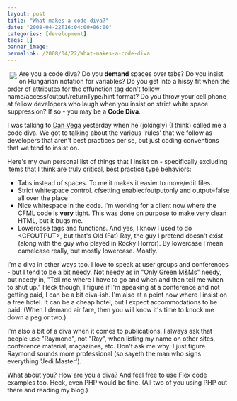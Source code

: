 ```yaml
---
layout: post
title: "What makes a code diva?"
date: "2008-04-22T16:04:00+06:00"
categories: [development]
tags: []
banner_image: 
permalink: /2008/04/22/What-makes-a-code-diva
---
```


<img src="https://static.raymondcamden.com/images/cfjedi//rockingray2.gif" align="left" hspace="5" vspace="5"> 

Are you a code diva? Do you <b>demand</b> spaces over tabs? Do you insist on Hungarian notation for variables? Do you get into a hissy fit when the order of attributes for the cffunction tag don't follow name/access/output/returnType/hint format? Do you throw your cell phone at fellow developers who laugh when you insist on strict white space suppression? If so - you may be a <b>Code Diva</b>. 

I was talking to <a href="http://www.danvega.org/blog/index.cfm">Dan Vega</a> yesterday when he (jokingly) (I think) called me a code diva. We got to talking about the various 'rules' that we follow as developers that aren't best practices per se, but just coding conventions that we tend to insist on. 

Here's my own personal list of things that I insist on - specifically excluding items that I think are truly critical, best practice type behaviors:

<ul>
<li>Tabs instead of spaces. To me it makes it easier to move/edit files.
<li>Strict whitespace control. cfsetting enablecfoutputonly and output=false all over the place
<li>Nice whitespace in the code. I'm working for a client now where the CFML code is <b>very</b> tight. This was done on purpose to make very clean HTML, but it bugs me.
<li>Lowercase tags and functions. And yes, I know I used to do &lt;CFOUTPUT&gt;, but that's Old (Fat) Ray, the guy I pretend doesn't exist (along with the guy who played in Rocky Horror). By lowercase I mean camelcase really, but mostly lowercase. Mostly.
</ul>

I'm a diva in other ways too. I love to speak at user groups and conferences - but I tend to be a bit needy. Not needy as in "Only Green M&amp;Ms" needy, but needy in, "Tell me where I have to go and when and then tell me when to shut up." Heck though, I figure if I'm speaking at a conference and not getting paid, I can be a bit diva-ish. I'm also at a point now where I insist on a free hotel. It can be a cheap hotel, but I expect accommodations to be paid. (When I demand air fare, then you will know it's time to knock me down a peg or two.)

I'm also a bit of a diva when it comes to publications. I always ask that people use "Raymond", not "Ray", when listing my name on other sites, conference material, magazines, etc. Don't ask me why. I just figure Raymond sounds more professional (so sayeth the man who signs everything 'Jedi Master'). 

What about you? How are you a diva? And feel free to use Flex code examples too. Heck, even PHP would be fine. (All two of you using PHP out there and reading my blog.)

<br clear="left">